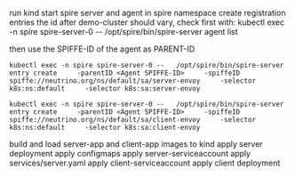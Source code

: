 run kind
start spire server and agent in spire namespace
create registration entries 
the id after demo-cluster should vary, check first with:
kubectl exec -n spire spire-server-0 --   /opt/spire/bin/spire-server agent list

then use the SPIFFE-ID of the agent as PARENT-ID

    kubectl exec -n spire spire-server-0 --   /opt/spire/bin/spire-server entry create     -parentID <Agent SPIFFE-ID>     -spiffeID spiffe://neutrino.org/ns/default/sa/server-envoy     -selector k8s:ns:default     -selector k8s:sa:server-envoy

    kubectl exec -n spire spire-server-0 --   /opt/spire/bin/spire-server entry create     -parentID <Agent SPIFFE-ID>     -spiffeID spiffe://neutrino.org/ns/default/sa/client-envoy     -selector k8s:ns:default     -selector k8s:sa:client-envoy

build and load server-app and client-app images to kind
apply server deployment
apply configmaps
apply server-serviceaccount
apply services/server.yaml
apply client-serviceaccount
apply client deployment
